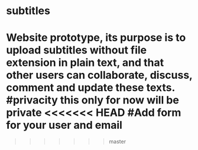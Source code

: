 # subtitles
Website prototype, its purpose is to upload subtitles without file extension in plain text, and that other users can collaborate, discuss, comment and update these texts.
#privacity
this only for now will be private
<<<<<<< HEAD
#Add form for your user and email
=======
>>>>>>> master
